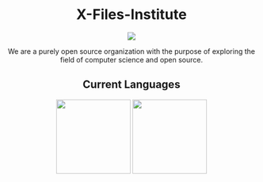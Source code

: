 <div align="center">

#  X-Files-Institute

<img src="https://avatars.githubusercontent.com/u/119553376?s=96&v=4" />

<p>We are a purely open source organization with the purpose of exploring the field of computer science and open source.</p>

## Current Languages

<img src="https://raw.githubusercontent.com/ocaml/ocaml-logo/master/Colour/PNG/colour-icon.png" height="150px" width="150px" />
<img src="https://upload.wikimedia.org/wikipedia/commons/d/d5/Rust_programming_language_black_logo.svg" height="150px" width="150px" />

</div>
